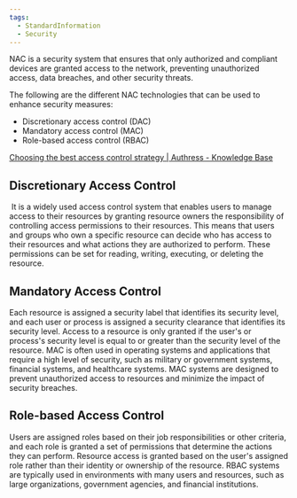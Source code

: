 ```yaml
---
tags:
  - StandardInformation
  - Security
---
```


NAC is a security system that ensures that only authorized and compliant devices are granted access to the network, preventing unauthorized access, data breaches, and other security threats.

The following are the different NAC technologies that can be used to enhance security measures:

- Discretionary access control (DAC)
- Mandatory access control (MAC)
- Role-based access control (RBAC)

[Choosing the best access control strategy | Authress - Knowledge Base](https://authress.io/knowledge-base/academy/topics/access-control-strategies)
## Discretionary Access Control

 It is a widely used access control system that enables users to manage access to their resources by granting resource owners the responsibility of controlling access permissions to their resources. This means that users and groups who own a specific resource can decide who has access to their resources and what actions they are authorized to perform. These permissions can be set for reading, writing, executing, or deleting the resource.
## Mandatory Access Control

Each resource is assigned a security label that identifies its security level, and each user or process is assigned a security clearance that identifies its security level. Access to a resource is only granted if the user's or process's security level is equal to or greater than the security level of the resource. MAC is often used in operating systems and applications that require a high level of security, such as military or government systems, financial systems, and healthcare systems. MAC systems are designed to prevent unauthorized access to resources and minimize the impact of security breaches.

## Role-based Access Control

Users are assigned roles based on their job responsibilities or other criteria, and each role is granted a set of permissions that determine the actions they can perform. Resource access is granted based on the user's assigned role rather than their identity or ownership of the resource. RBAC systems are typically used in environments with many users and resources, such as large organizations, government agencies, and financial institutions.